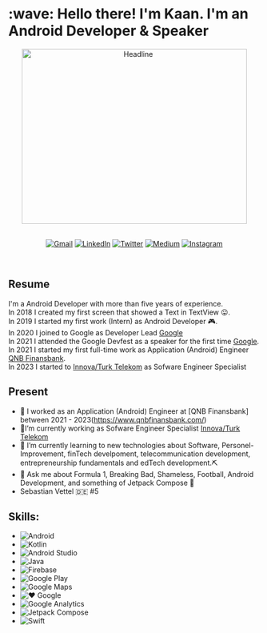 <h1 align="left" id="kaaneneskpc-title">:wave: Hello there! I'm Kaan. I'm an Android Developer & Speaker </h1>

<div align=center>
  <img height="350" width="450"src="https://i.pinimg.com/originals/e4/26/70/e426702edf874b181aced1e2fa5c6cde.gif" alt="Headline" />
</div>

<br/>

<p align="center">
  <a href="mailto:kaaneneskpc1@gmail.com"><img src="https://img.icons8.com/bubbles/75/000000/gmail.png" alt="Gmail"/></a>
  <a href="https://www.linkedin.com/in/kaaneneskpc/"><img src="https://img.icons8.com/bubbles/75/000000/linkedin.png" alt="LinkedIn"/></a>
  <a href="https://twitter.com/kaaneneskpc"><img src="https://img.icons8.com/bubbles/75/000000/twitter-circled.png" alt="Twitter"/></a>
  <a href="https://medium.com/@kaaneneskpc"><img src="https://img.icons8.com/bubbles/75/000000/medium-new.png" alt="Medium"/></a>
  <a href="https://www.instagram.com/kaaneneskpc/"><img src="https://img.icons8.com/bubbles/75/000000/instagram-new--v2.png" alt="Instagram"/></a>
</p>

<br/>

## Resume
I'm a Android Developer with more than five years of experience.</br>
In 2018 I created my first screen that showed a Text in TextView 😛.</br>
In 2019 I started my first work (Intern) as Android Developer 🎮.</br>
In 2020 I joined to Google as Developer Lead [Google](https://communityleads.dev/home/ls/profile/kaaneneskpc)</br>
In 2021 I attended the Google Devfest as a speaker for the first time [Google](https://developers.google.com/community/devfest).</br>
In 2021 I started my first full-time work as Application (Android) Engineer [QNB Finansbank](https://www.qnbfinansbank.com/).</br>
In 2023 I started to [Innova/Turk Telekom](https://www.innova.com.tr/tr) as Sofware Engineer Specialist

## Present
- 🔭 I worked as an Application (Android) Engineer at [QNB Finansbank] between 2021 - 2023(https://www.qnbfinansbank.com/)
- 🔭I’m currently working as Sofware Engineer Specialist [Innova/Turk Telekom](https://www.innova.com.tr/tr)
- 🌱 I’m currently learning to new technologies about Software, Personel-Improvement, finTech develpoment, 
telecommunication development, entrepreneurship fundamentals and edTech development.⛏
- 💬 Ask me about Formula 1, Breaking Bad, Shameless, Football, Android Development, and something of Jetpack Compose 🚀
- Sebastian Vettel 🇩🇪 #5

## Skills: 

<ul>
        <li>
            <img src="https://img.shields.io/badge/Android-3DDC84?style=for-the-badge&logo=android&logoColor=white&labelColor=101010" alt="Android">
        </li>
        <li>
            <img src="https://img.shields.io/badge/Kotlin-0095D5?style=for-the-badge&logo=kotlin&logoColor=white&labelColor=101010" alt="Kotlin">
        </li>
        <li>
            <img src="https://img.shields.io/badge/Android_Studio-3DDC84?style=for-the-badge&logo=android-studio&logoColor=white&labelColor=101010" alt="Android Studio">
        </li>
        <li>
            <img src="https://img.shields.io/badge/Java-007396?style=for-the-badge&logo=java&logoColor=white&labelColor=101010" alt="Java">
        </li>
        <li>
            <img src="https://img.shields.io/badge/Firebase-FFCA28?style=for-the-badge&logo=firebase&logoColor=white&labelColor=101010" alt="Firebase">
        </li>
        <li>
            <img src="https://img.shields.io/badge/Google_Play-414141?style=for-the-badge&logo=google%20play&logoColor=white&labelColor=101010" alt="Google Play">
        </li>
        <li>
            <img src="https://img.shields.io/badge/Google_Maps-4285F4?style=for-the-badge&logo=google%20maps&logoColor=white&labelColor=101010" alt="Google Maps">
        </li>
        <li>
            <img src="https://img.shields.io/badge/❤️_Google-EC1C24?style=for-the-badge&logo=google&logoColor=white&labelColor=101010" alt="❤️ Google">
        </li>
        <li>
            <img src="https://img.shields.io/badge/Google_Analytics-E37400?style=for-the-badge&logo=google%20analytics&logoColor=white&labelColor=101010" alt="Google Analytics">
        </li>
        <li>
            <img src="https://img.shields.io/badge/Jetpack%20Compose-3DDC84?style=for-the-badge&logo=android&logoColor=white&labelColor=101010" alt="Jetpack Compose">
        </li>
        <li>
            <img src="https://img.shields.io/badge/swift-F54A2A?style=for-the-badge&logo=swift&logoColor=white&labelColor=101010" alt="Swift">
        </li>
    </ul>

</br>











